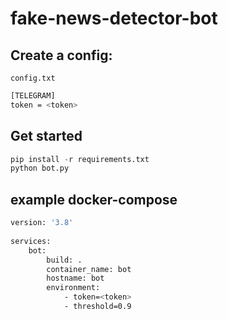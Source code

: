 # fake-news-detector-bot

## Create a config:
``config.txt``
```bash
[TELEGRAM]
token = <token>
```
## Get started
```python
pip install -r requirements.txt
python bot.py
```
## example docker-compose
```bash
version: '3.8'
    
services:
    bot:
        build: .
        container_name: bot
        hostname: bot
        environment:
            - token=<token>
            - threshold=0.9
```
